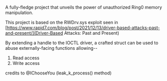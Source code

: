 A fully-fledge project that unveils the power of unauthorized Ring0 memory manipulation.

This project is based on the RWDrv.sys exploit seen in [https://www.rapid7.com/blog/post/2021/12/13/driver-based-attacks-past-and-present/](Driver-Based Attacks: Past and Present)

By extending a handle to the IOCTL driver, a crafted struct can be used to abuse externally-facing functions allowing--
1. Read access
2. Write access

credits to 
@IChooseYou (leak_k_process() method)
